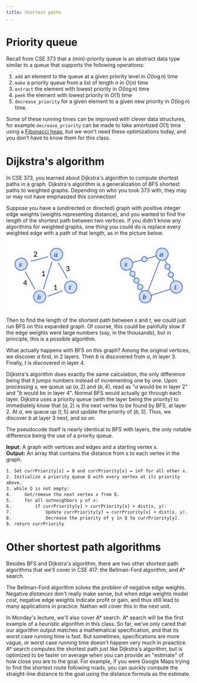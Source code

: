 ```yaml
---
title: Shortest paths
...
```


# Priority queue

Recall from CSE 373 that a (min)-priority queue is an abstract data type similar to a queue that supports the following operations:

1. `add` an element to the queue at a given priority level in $O(\log n)$ time
1. `make` a priority queue from a list of length $n$ in $O(n)$ time
1. `extract` the element with lowest priority in $O(\log n)$ time
1. `peek` the element with lowest priority in $O(1)$ time
1. `decrease_priority` for a given element to a given new priority in $O(\log n)$ time.

Some of these running times can be improved with clever data structures, for example `decrease_priority` can be made to take amortized $O(1)$ time using a [Fibonacci heap](https://en.wikipedia.org/wiki/Fibonacci_heap), but we won't need these optimizations today, and you don't have to know them for this class.

# Dijkstra's algorithm

In CSE 373, you learned about Dijkstra's algorithm to compute shortest paths in a graph. Dijkstra's algorithm is a generalization of BFS shortest paths to weighted graphs. Depending on who you took 373 with, they may or may not have emphasized this connection!

Suppose you have a (undirected or directed) graph with positive integer edge weights (weights representing distance), and you wanted to find the length of the shortest path between two vertices.  If you didn't know any algorithms for weighted graphs, one thing you could do is replace every weighted edge with a path of that length, as in the picture below.

![A weighted graph (left) and replacing every edge with an weighted path of the same length (right)](expanded-graph.png)

Then to find the length of the shortest path between $s$ and $t$, we could just run BFS on this expanded graph. Of course, this could be painfully slow if the edge weights were large numbers (say, in the thousands), but in principle, this is a possible algorithm. 

What actually happens with BFS on this graph? Among the original vertices, we discover $a$ first, in 2 layers. Then $b$ is discovered from $a$, in layer 3. Finally, $t$ is discovered in layer 4. 

Dijkstra's algorithm does exactly the same calculation, the only difference being that it jumps numbers instead of incrementing one by one. Upon processing $s$, we queue up $(a, 2)$ and $(b, 4)$, read as "$a$ would be in layer 2" and "$b$ would be in layer 4". Normal BFS would actually go through each layer. Dijkstra uses a priority queue (with the layer being the priority) to immediately know that $(a, 2)$ is the next vertex to be found by BFS, at layer 2. At $a$, we queue up $(t, 5)$ and update the priority of $(b, 3)$. Thus, we discover $b$ at layer 3 next, and so on.

The pseudocode itself is nearly identical to BFS with layers, the only notable difference being the use of a priority queue.

**Input:** A graph with vertices and edges and a starting vertex s.  
**Output:** An array that contains the distance from s to each vertex in the graph.

```
1. Set currPriority[s] = 0 and currPriority[x] = inf for all other x. 
2. Initialize a priority queue Q with every vertex at its priority above.
3. while Q is not empty:
4.     Get/remove the next vertex x from Q.
5.     for all outneighbors y of x:
6.         if currPriority[y] > currPriority[x] + dist(x, y):
7.             Update currPriority[y] = currPriority[x] + dist(x, y).
8.             Decrease the priority of y in Q to currPriority[y].
9. return currPriority
```

# Other shortest path algorithms

Besides BFS and Dijkstra's algorithm, there are two other shortest path algorithms that we'll cover in CSE 417: the Bellman-Ford algorithm, and A* search. 

The Bellman-Ford algorithm solves the problem of negative edge weights. Negative *distances* don't really make sense, but when edge weights model *cost*, negative edge weights indicate profit or gain, and thus still lead to many applications in practice. Nathan will cover this in the next unit.

In Monday's lecture, we'll also cover A* search. A* search will be the first example of a *heuristic* algorithm in this class. So far, we've only cared that our algorithm output matches a mathematical specification, and that its worst case running time is fast. But sometimes, specifications are more vague, or worst case running time doesn't happen very much in praactice. A* search computes the shortest path just like Dijkstra's algorithm, but is optimized to be faster on average when you can provide an "estimate" of how close you are to the goal. For example, if you were Google Maps trying to find the shortest route following roads, you can quickly compute the straight-line distance to the goal using the distance formula as the estimate. 
